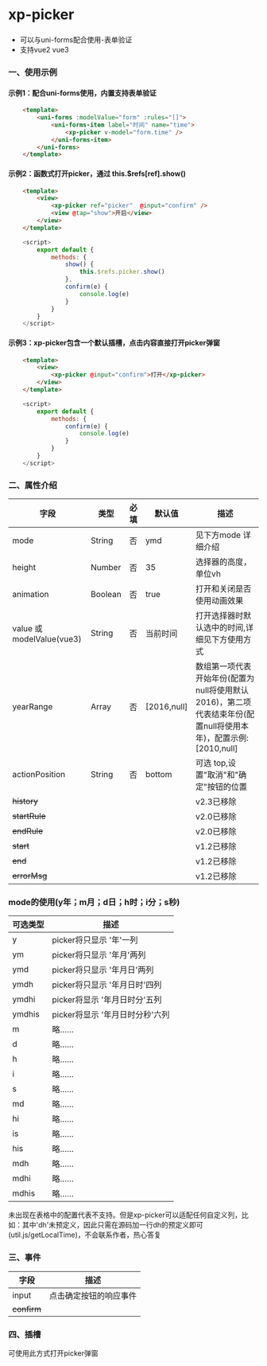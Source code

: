 # xp-picker

### 
- 可以与uni-forms配合使用-表单验证
- 支持vue2 vue3

### 一、使用示例
#### 示例1：配合uni-forms使用，内置支持表单验证
```html
    <template>
    	<uni-forms :modelValue="form" :rules="[]">
    		<uni-forms-item label="时间" name="time">
				<xp-picker v-model="form.time" />
			</uni-forms-item>
    	</uni-forms>
    </template>
```
#### 示例2：函数式打开picker，通过 this.$refs[ref].show()
```html
    <template>
    	<view>
    		<xp-picker ref="picker"  @input="confirm" />
    		<view @tap="show">开启</view>
    	</view>
    </template>
```
```js
	<script>
		export default {
			methods: {
				show() {
					this.$refs.picker.show()
				},
				confirm(e) {
					console.log(e)
				}
			}
		}
	</script>
```
#### 示例3：xp-picker包含一个默认插槽，点击内容直接打开picker弹窗
```html
    <template>
    	<view>
    		<xp-picker @input="confirm">打开</xp-picker>
    	</view>
    </template>
```
```js
	<script>
		export default {
			methods: {
				confirm(e) {
					console.log(e)
				}
			}
		}
	</script>
```


### 二、属性介绍

| 字段             | 类型      | 必填 | 默认值               | 描述  |
| ----------- | -------- | ---- | ---------------------- | ------------------------------- |
| mode             | String | 否  |  ymd                   | 见下方mode 详细介绍       |
| height           | Number | 否  |  35                    | 选择器的高度，单位vh     |
| animation        | Boolean| 否  |  true                     | 打开和关闭是否使用动画效果      |
| value 或 modelValue(vue3)    | String | 否  |  当前时间                  | 打开选择器时默认选中的时间,详细见下方使用方式      |
| yearRange      |Array | 否  | [2016,null]      | 数组第一项代表开始年份(配置为null将使用默认2016)，第二项代表结束年份(配置null将使用本年)，配置示例:[2010,null]     |
| actionPosition| String|否   |bottom     |       可选 top,设置"取消"和"确定"按钮的位置      |
| ~~history~~       | |   |                  | v2.3已移除      |
| ~~startRule~~       | |   |                  | v2.0已移除      |
| ~~endRule~~       | |  |                      | v2.0已移除      |
| ~~start~~        |  |   |               | v1.2已移除    |
| ~~end~~          |  |   |              | v1.2已移除     |
| ~~errorMsg~~         |  |   |   | v1.2已移除     |


### mode的使用(y年；m月；d日；h时；i分；s秒)
| 可选类型             | 描述  |
| -------| --------------------------------- |
| y        | picker将只显示 '年'一列       |
| ym        | picker将只显示 '年月'两列      |
| ymd        | picker将只显示 '年月日'两列      |
| ymdh      | picker将只显示 '年月日时'四列       |
| ymdhi     | picker将显示 '年月日时分'五列       |
| ymdhis     | picker将显示 '年月日时分秒'六列      |
| m       | 略……        |
| d       | 略……         |
| h       | 略……         |
| i       | 略……         |
| s       | 略……         |
| md       |略……        |
| hi       | 略……         |
| is      | 略……         |
| his       | 略……        |
| mdh       | 略……         |
| mdhi       | 略……         |
| mdhis      | 略……       |

未出现在表格中的配置代表不支持。但是xp-picker可以适配任何自定义列，比如：其中'dh'未预定义，因此只需在源码加一行dh的预定义即可(util.js/getLocalTime)，不会联系作者，热心答复

### 三、事件

| 字段      | 描述  |
| --------- | ------------------------ |
| input   | 点击确定按钮的响应事件     | 
| ~~confirm~~         |  |   |   | v2.3已移除     |

### 四、插槽
可使用此方式打开picker弹窗